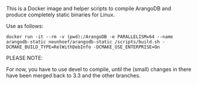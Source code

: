 This is a Docker image and helper scripts to compile ArangoDB and produce
completely static binaries for Linux.

Use as follows:

    docker run -it --rm -v (pwd):/ArangoDB -e PARALLELISM=64 --name arangodb-static neunhoef/arangodb-static /scripts/build.sh -DCMAKE_BUILD_TYPE=RelWithDebInfo -DCMAKE_USE_ENTERPRISE=On


PLEASE NOTE:

For now, you have to use devel to compile, until the (small) changes in
there have been merged back to 3.3 and the other branches.
